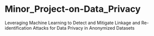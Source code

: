 # Minor_Project-on-Data_Privacy
Leveraging Machine Learning to Detect and  Mitigate Linkage and Re-identification Attacks  for Data Privacy in Anonymized Datasets
